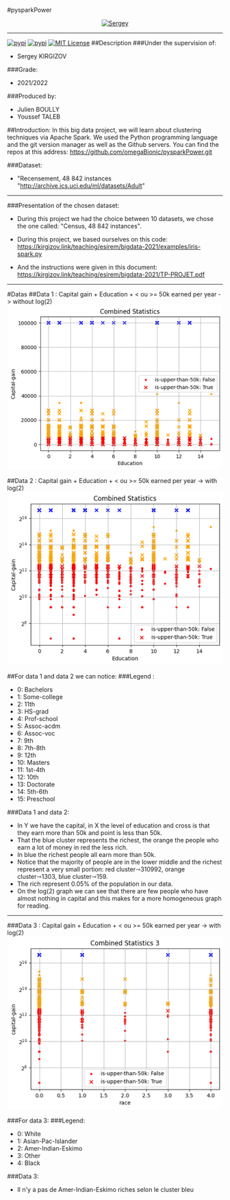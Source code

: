 #pysparkPower
<p align="center">
  <a href="https://kirgizov.link/teaching/esirem/bigdata-2021/examples/iris-spark.py" target="blank"><img src="https://lib.u-bourgogne.fr/wp-content/uploads/2019/09/SKirgizov.jpg" width="320" alt="Sergey" /></a>
</p>

***
[![pypi](https://img.shields.io/pypi/v/sysbus.svg)](https://pypi.python.org/pypi/sysbus)
[![pypi](https://img.shields.io/pypi/pyversions/sysbus.svg)](https://pypi.python.org/pypi/sysbus)
[![MIT License](https://img.shields.io/github/license/rene-d/sysbus.svg?logoColor=silver&logo=open-source-initiative&label=&color=blue)](https://github.com/rene-d/sysbus/blob/master/LICENSE)
##Description
###Under the supervision of:
- Sergey KIRGIZOV

###Grade:
- 2021/2022

###Produced by:
- Julien BOULLY
- Youssef TALEB

##Introduction:
In this big data project, we will learn about clustering techniques via Apache Spark. We used the Python programming language and the git version manager as well as the Github servers.
You can find the repos at this address: https://github.com/omegaBionic/pysparkPower.git

###Dataset:
- "Recensement, 48 842 instances "http://archive.ics.uci.edu/ml/datasets/Adult"

***

###Presentation of the chosen dataset:
- During this project we had the choice between 10 datasets, we chose the one called: "Census, 48 842 instances".

- During this project, we based ourselves on this code:
https://kirgizov.link/teaching/esirem/bigdata-2021/examples/iris-spark.py

- And the instructions were given in this document:
https://kirgizov.link/teaching/esirem/bigdata-2021/TP-PROJET.pdf

---

#Datas
##Data 1 : Capital gain + Education + < ou >= 50k earned per year -> without log(2)
![your-pic-caption-name](Resources/figure_capital-gain_education_is-upper-50k_without-log2.png)

##Data 2 : Capital gain + Education + < ou >= 50k earned per year -> with log(2)
![your-pic-caption-name](Resources/figure_capital-gain_education_is-upper-50k_with-log2.png)

##For data 1 and data 2 we can notice:
###Legend :
- 0: Bachelors
- 1: Some-college
- 2: 11th
- 3: HS-grad
- 4: Prof-school
- 5: Assoc-acdm
- 6: Assoc-voc
- 7: 9th
- 8: 7th-8th
- 9: 12th
- 10: Masters
- 11: 1st-4th
- 12: 10th
- 13: Doctorate
- 14: 5th-6th
- 15: Preschool

###Data 1 and data 2:
- In Y we have the capital, in X the level of education and cross is that they earn more than 50k and point is less than 50k.
- That the blue cluster represents the richest, the orange the people who earn a lot of money in red the less rich.
- In blue the richest people all earn more than 50k.
- Notice that the majority of people are in the lower middle and the richest represent a very small portion: red cluster⇾310992, orange cluster⇾1303, blue cluster⇾159.
- The rich represent 0.05% of the population in our data.
- On the log(2) graph we can see that there are few people who have almost nothing in capital and this makes for a more homogeneous graph for reading.

---

###Data 3 : Capital gain + Education + < ou >= 50k earned per year -> with log(2)
![your-pic-caption-name](Resources/figure_race_capital-gain_is-upper-50k.png)

###For data 3:
###Legend:
- 0: White
- 1: Asian-Pac-Islander
- 2: Amer-Indian-Eskimo
- 3: Other
- 4: Black

###Data 3:
- Il n'y a pas de Amer-Indian-Eskimo riches selon le cluster bleu
